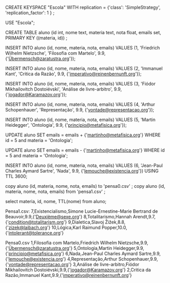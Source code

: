 CREATE KEYSPACE "Escola" WITH replication = {'class': 'SimpleStrategy', 'replication_factor': 1 } ;

USE "Escola";

CREATE TABLE aluno (id int, nome text, materia text, nota float, emails set<text>, PRIMARY KEY ((materia, id)) ;

INSERT INTO aluno (id, nome, materia, nota, emails) VALUES (1, 'Friedrich Wilhelm Nietzsche', 'Filosofia com Martelo', 9.9, {'Übermensch@zaratustra.org'});

INSERT INTO aluno (id, nome, materia, nota, emails) VALUES (2, 'Immanuel Kant', 'Critica da Razão', 9.9, {'imperativo@reinenbernunft.org'});

INSERT INTO aluno (id, nome, materia, nota, emails) VALUES (3, 'Fiódor Mikhailovitch Dostoiévski', 'Análise de livre-arbitro', 9.9, {'jogador@Karamazov.org'});

INSERT INTO aluno (id, nome, materia, nota, emails) VALUES (4, 'Arthur Schopenhauer', 'Representação', 9.9, {'vontade@representacao.org'});

INSERT INTO aluno (id, nome, materia, nota, emails) VALUES (5, 'Martin Heidegger', 'Ontologia', 9.9, {'principio@metafisica.org'});



 UPDATE aluno SET emails = emails + {'martinho@metafisica.org'} WHERE id = 5 and materia = 'Ontologia';


UPDATE aluno SET emails = emails - {'martinho@metafisica.org'} WHERE id = 5 and materia = 'Ontologia';


INSERT INTO aluno (id, nome, materia, nota, emails) VALUES (6, 'Jean-Paul Charles Aymard Sartre', 'Nada', 9.9, {'lemouche@existencia.org'}) USING TTL 3600;


copy aluno (id, materia, nome, nota, emails) to 'pensa0.csv' ;
copy aluno (id, materia, nome, nota, emails) from 'pensa1.csv'  ;


select materia, id, nome, TTL(nome) from aluno;



Pensa1.csv:
7,Existencialismo,Simone Lucie-Ernestine-Marie Bertrand de Beauvoir,9.9,{'Deuxième@sexe.org'}
8,Totalitarismo,Hannah Arendt,9.7,{'condition@totalitarism.org'}
9,Dialetica,Slavoj Žižek,8.8,{'zizek@laibach.org'}
10,Lógica,Karl Raimund Popper,10.0,{'intolerant@tolerance.org'}

Pensa0.csv
1,Filosofia com Martelo,Friedrich Wilhelm Nietzsche,9.9,{'Übermensch@zaratustra.org'}
5,Ontologia,Martin Heidegger,9.9,{'principio@metafisica.org'}
6,Nada,Jean-Paul Charles Aymard Sartre,9.9,{'lemouche@existencia.org'}
4,Representação,Arthur Schopenhauer,9.9,{'vontade@representacao.org'}
3,Análise de livre-arbitro,Fiódor Mikhailovitch Dostoiévski,9.9,{'jogador@Karamazov.org'}
2,Critica da Razão,Immanuel Kant,9.9,{'imperativo@reinenbernunft.org'}

